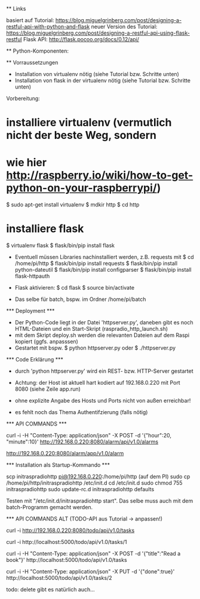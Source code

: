 
** Links 

basiert auf Tutorial: 
  https://blog.miguelgrinberg.com/post/designing-a-restful-api-with-python-and-flask
neuer Version des Tutorial: 
  https://blog.miguelgrinberg.com/post/designing-a-restful-api-using-flask-restful
Flask API: 
  http://flask.pocoo.org/docs/0.12/api/


** Python-Komponenten: 


** Vorraussetzungen

* Installation von virtualenv nötig (siehe Tutorial bzw. Schritte unten)
* Installation von flask in der virtualenv nötig (siehe Tutorial bzw. Schritte unten)

Vorbereitung: 
  # installiere virtualenv (vermutlich nicht der beste Weg, sondern 
  # wie hier http://raspberry.io/wiki/how-to-get-python-on-your-raspberrypi/)
  $ sudo apt-get install virtualenv
  $ mdkir http
  $ cd http
  # installiere flask
  $ virtualenv flask
  $ flask/bin/pip install flask

* Eventuell müssen Libraries nachinstalliert werden, z.B. requests mit
  $ cd /home/pi/http
  $ flask/bin/pip install requests
  $ flask/bin/pip install python-dateutil
  $ flask/bin/pip install configparser
  $ flask/bin/pip install flask-httpauth

* Flask aktivieren: 
  $ cd flask
  $ source bin/activate

* Das selbe für batch, bspw. im Ordner /home/pi/batch

  

*** Deployment ***

* Der Python-Code liegt in der Datei 'httpserver.py', daneben gibt es noch HTML-Dateien und ein Start-Skript (raspradio_http_launch.sh) 
* mit dem Skript deploy.sh werden die relevanten Dateien auf dem Raspi kopiert (ggfs. anpasssen)
* Gestartet mit bspw.
    $ python httpserver.py
    oder
    $ ./httpserver.py

*** Code Erklärung ***

  * durch 'python httpserver.py' wird ein REST- bzw. HTTP-Server gestartet
  * Achtung: der Host ist aktuell hart kodiert auf 192.168.0.220 mit Port 8080 (siehe Zeile app.run)
  * ohne explizite Angabe des Hosts und Ports nicht von außen erreichbar!

* es fehlt noch das Thema Authentifzierung (falls nötig)


*** API COMMANDS ***

curl -i -H "Content-Type: application/json" -X POST -d '{"hour":20, "minute":10}' http://192.168.0.220:8080/alarm/api/v1.0/alarms

http://192.168.0.220:8080/alarm/app/v1.0/alarm


*** Installation als Startup-Kommando ***

scp initraspradiohttp pi@192.168.0.220:/home/pi/http
(auf dem PI)
sudo cp /home/pi/http/initraspradiohttp /etc/init.d
cd /etc/init.d
sudo chmod 755 initraspradiohttp
sudo update-rc.d initraspradiohttp defaults

Testen mit "/etc/init.d/initraspradiohttp start". 
Das selbe muss auch mit dem batch-Programm gemacht werden.


*** API COMMANDS ALT (TODO-API aus Tutorial -> anpassen!)

curl -i http://192.168.0.220:8080/todo/api/v1.0/tasks

curl -i http://localhost:5000/todo/api/v1.0/tasks/1

curl -i -H "Content-Type: application/json" -X POST -d '{"title":"Read a book"}' http://localhost:5000/todo/api/v1.0/tasks

curl -i -H "Content-Type: application/json" -X PUT -d '{"done":true}' http://localhost:5000/todo/api/v1.0/tasks/2

todo: delete gibt es natürlich auch...


